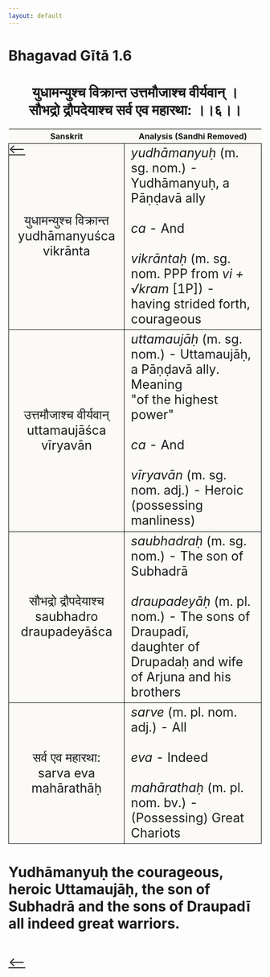 ```yaml
---
layout: default
---
```

<!---
Text can be **bold**, _italic_, or ~~strikethrough~~.

[Link to another page](./another-page.html)

There should be whitespace between paragraphs.

There should be whitespace between paragraphs. We recommend including a README, or a file with information about your project.
--->

# Bhagavad Gītā 1.6

<style>
table {
  border-collapse: collapse;
  border-style: hidden;
}
th {
  background: #FBFAF7;
}
td {
  font-size: 25px;
  background: #FBFAF7;
  border: 1px solid black;
}
div.move {
  font-size: 25px;
}
</style>

<h1 style="text-align:center">
युधामन्युश्च विक्रान्त उत्तमौजाश्च वीर्यवान् ।<br>
सौभद्रो द्रौपदेयाश्च सर्व एव महारथा: ।।६।।
</h1>
<div class="move" style="position:relative;min-width:960px">
 <p style="position: absolute;left:0;top:0"><a href="./v1-5.html">⟵</a></p>
</div>
<div class="move" style="position:relative;min-width:960px">
 <p style="position: absolute;right:0;top:0"><a href="./v1-7.html">⟶</a></p>
</div>

| Sanskrit | Analysis (Sandhi Removed) |
|:-:|-|
|  युधामन्युश्च विक्रान्त<br>yudhāmanyuśca vikrānta  | <em>yudhāmanyuḥ</em> (m. sg. nom.) - Yudhāmanyuḥ, a Pāṇḍavā ally<br><br><em>ca</em> - And<br><br><em>vikrāntaḥ</em> (m. sg. nom. PPP from <em>vi + √kram</em> [1P]) - having strided forth, courageous |
| उत्तमौजाश्च वीर्यवान्<br>uttamaujāśca vīryavān | <em>uttamaujāḥ</em> (m. sg. nom.) - Uttamaujāḥ, a Pāṇḍavā ally. Meaning <br>"of the highest power"<br><br><em>ca</em> - And<br><br><em>vīryavān</em> (m. sg. nom. adj.) - Heroic (possessing manliness) |
| सौभद्रो द्रौपदेयाश्च<br>saubhadro draupadeyāśca | <em>saubhadraḥ</em> (m. sg. nom.) - The son of Subhadrā<br><br><em>draupadeyāḥ</em> (m. pl. nom.) - The sons of Draupadī,<br>daughter of Drupadaḥ and wife of Arjuna and his brothers |
| सर्व एव महारथा:<br>sarva eva mahārathāḥ | <em>sarve</em> (m. pl. nom. adj.) - All<br><br><em>eva</em> - Indeed<br><br><em>mahārathaḥ</em> (m. pl. nom. bv.) - (Possessing) Great Chariots |

<h1>
Yudhāmanyuḥ the courageous, heroic Uttamaujāḥ, the son of Subhadrā and the sons of
Draupadī all indeed great warriors.
</h1>
<div class="move" style="position:relative;min-width:960px">
 <p style="position: absolute;left:0;top:0"><a href="./v1-5.html">⟵</a></p>
</div>
<div class="move" style="position:relative;min-width:960px">
 <p style="position: absolute;right:0;top:0"><a href="./v1-7.html">⟶</a></p>
</div>
